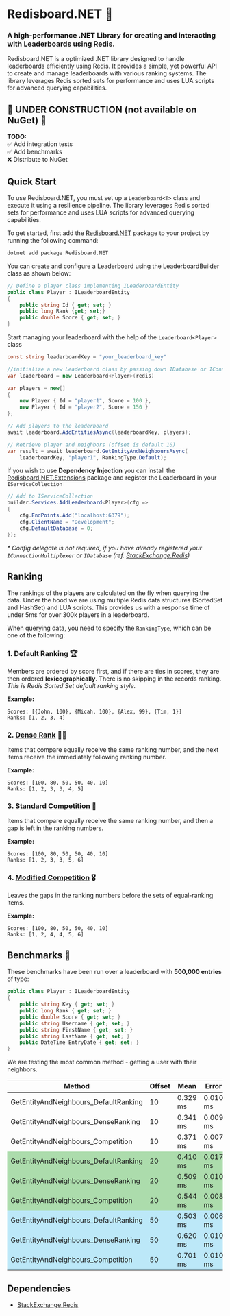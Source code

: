 # Redisboard.NET 🚀

### A high-performance .NET Library for creating and interacting with Leaderboards using Redis.

Redisboard.NET is a optimized .NET library designed to handle leaderboards efficiently using Redis. It provides a simple, yet powerful API to create and manage leaderboards with various ranking systems. The library leverages Redis sorted sets for performance and uses LUA scripts for advanced querying capabilities.

## 🚧 UNDER CONSTRUCTION (not available on NuGet) 🚧

**TODO:**  
✅ Add integration tests   
✅ Add benchmarks  
❌ Distribute to NuGet 

## Quick Start

To use Redisboard.NET, you must set up a `Leaderboard<T>` class and execute it using a resilience pipeline. The library leverages Redis sorted sets for performance and uses LUA scripts for advanced querying capabilities.

To get started, first add the [Redisboard.NET](https://www.nuget.org/packages/Redisboard.NET/) package to your project by running the following command:

```sh
dotnet add package Redisboard.NET
```

You can create and configure a Leaderboard<T> using the LeaderboardBuilder class as shown below:

<!-- snippet: quick-start -->
```cs
// Define a player class implementing ILeaderboardEntity
public class Player : ILeaderboardEntity
{
    public string Id { get; set; }
    public long Rank {get; set;}
    public double Score { get; set; }
}
```

Start managing your leaderboard with the help of the `Leaderboard<Player>` class
```cs
const string leaderboardKey = "your_leaderboard_key"

//initialize a new Leaderboard class by passing down IDatabase or IConnectionMultiplexer
var leaderboard = new Leaderboard<Player>(redis) 

var players = new[]
{
    new Player { Id = "player1", Score = 100 },
    new Player { Id = "player2", Score = 150 }
};

// Add players to the leaderboard
await leaderboard.AddEntitiesAsync(leaderboardKey, players);

// Retrieve player and neighbors (offset is default 10)
var result = await leaderboard.GetEntityAndNeighboursAsync(
    leaderboardKey, "player1", RankingType.Default);
```
If you wish to use **Dependency Injection** you can install the [Redisboard.NET.Extensions]() package and register the Leaderboard in your `IServiceCollection`  

```cs
// Add to IServiceCollection
builder.Services.AddLeaderboard<Player>(cfg =>
{
    cfg.EndPoints.Add("localhost:6379");
    cfg.ClientName = "Development";
    cfg.DefaultDatabase = 0;
});
```

*\* Config delegate is not required, if you have already registered your `IConnectionMultiplexer` or `IDatabase` (ref. [StackExchange.Redis](https://github.com/StackExchange/StackExchange.Redis))*

## Ranking
The rankings of the players are calculated on the fly when querying the data. Under the hood we are using multiple Redis data structures (SortedSet and HashSet) and LUA scripts. This provides us with a response time of under 5ms for over 300k players in a leaderboard.

When querying data, you need to specify the `RankingType`, which can be one of the following:


### 1. Default Ranking 🏆
Members are ordered by score first, and if there are ties in scores, they are then ordered **lexicographically**. There is no skipping in the records ranking. *This is Redis Sorted Set default ranking style.*

**Example:**
```
Scores: [{John, 100}, {Micah, 100}, {Alex, 99}, {Tim, 1}]
Ranks: [1, 2, 3, 4]
```


### 2. [Dense Rank](https://en.wikipedia.org/wiki/Ranking#Dense_ranking_(%221223%22_ranking)) 🥇🥈
Items that compare equally receive the same ranking number, and the next items receive the immediately following ranking number.

**Example:**
```
Scores: [100, 80, 50, 50, 40, 10]
Ranks: [1, 2, 3, 3, 4, 5]
```


### 3. [Standard Competition](https://en.wikipedia.org/wiki/Ranking#Standard_competition_ranking_(%221224%22_ranking)) 🏅
Items that compare equally receive the same ranking number, and then a gap is left in the ranking numbers.

**Example:**
```
Scores: [100, 80, 50, 50, 40, 10]
Ranks: [1, 2, 3, 3, 5, 6]
```


### 4. [Modified Competition](https://en.wikipedia.org/wiki/Ranking#Modified_competition_ranking_(%221334%22_ranking)) 🎖️
Leaves the gaps in the ranking numbers before the sets of equal-ranking items.

**Example:**
```
Scores: [100, 80, 50, 50, 40, 10]
Ranks: [1, 2, 4, 4, 5, 6]
```

## Benchmarks 🚀

These benchmarks have been run over a leaderboard with **500,000 entries** of type:
```cs
public class Player : ILeaderboardEntity
{
    public string Key { get; set; }
    public long Rank { get; set; }
    public double Score { get; set; }
    public string Username { get; set; }
    public string FirstName { get; set; }
    public string LastName { get; set; }
    public DateTime EntryDate { get; set; }
}
```

We are testing the most common method - getting a user with their neighbors.


<table>
  <thead>
    <tr>
      <th>Method</th>
      <th>Offset</th>
      <th>Mean</th>
      <th>Error</th>
      <th>StdDev</th>
      <th>Median</th>
      <th>Min</th>
      <th>Max</th>
      <th>Ratio</th>
      <th>Allocated</th>
    </tr>
  </thead>
  <tbody>
    <tr>
      <td>GetEntityAndNeighbours_DefaultRanking</td>
      <td>10</td>
      <td>0.329 ms</td>
      <td>0.010 ms</td>
      <td>0.032 ms</td>
      <td>0.328 ms</td>
      <td>0.257 ms</td>
      <td>0.414 ms</td>
      <td>1.00</td>
      <td>31.49 KB</td>
    </tr>
    <tr >
      <td>GetEntityAndNeighbours_DenseRanking</td>
      <td>10</td>
      <td>0.341 ms</td>
      <td>0.009 ms</td>
      <td>0.027 ms</td>
      <td>0.332 ms</td>
      <td>0.280 ms</td>
      <td>0.409 ms</td>
      <td>1.05</td>
      <td>43 KB</td>
    </tr>
    <tr>
      <td>GetEntityAndNeighbours_Competition</td>
      <td>10</td>
      <td>0.371 ms</td>
      <td>0.007 ms</td>
      <td>0.017 ms</td>
      <td>0.368 ms</td>
      <td>0.318 ms</td>
      <td>0.405 ms</td>
      <td>1.13</td>
      <td>46.97 KB</td>
    </tr>
    <tr style="background-color:rgba(51, 170, 51, .4)">
      <td>GetEntityAndNeighbours_DefaultRanking</td>
      <td>20</td>
      <td>0.410 ms</td>
      <td>0.017 ms</td>
      <td>0.050 ms</td>
      <td>0.411 ms</td>
      <td>0.305 ms</td>
      <td>0.511 ms</td>
      <td>1.00</td>
      <td>59.84 KB</td>
    </tr>
    <tr style="background-color:rgba(51, 170, 51, .4)">
      <td>GetEntityAndNeighbours_DenseRanking</td>
      <td>20</td>
      <td>0.509 ms</td>
      <td>0.010 ms</td>
      <td>0.018 ms</td>
      <td>0.515 ms</td>
      <td>0.456 ms</td>
      <td>0.540 ms</td>
      <td>1.40</td>
      <td>75.99 KB</td>
    </tr>
    <tr style="background-color:rgba(51, 170, 51, .4)">
      <td>GetEntityAndNeighbours_Competition</td>
      <td>20</td>
      <td>0.544 ms</td>
      <td>0.008 ms</td>
      <td>0.007 ms</td>
      <td>0.543 ms</td>
      <td>0.531 ms</td>
      <td>0.558 ms</td>
      <td>1.50</td>
      <td>80.09 KB</td>
    </tr>
    <tr style="background-color:rgba(90, 200, 240, .4">
      <td>GetEntityAndNeighbours_DefaultRanking</td>
      <td>50</td>
      <td>0.503 ms</td>
      <td>0.006 ms</td>
      <td>0.005 ms</td>
      <td>0.505 ms</td>
      <td>0.494 ms</td>
      <td>0.514 ms</td>
      <td>1.00</td>
      <td>142.16 KB</td>
    </tr>
    <tr style="background-color:rgba(90, 200, 240, .4">
      <td>GetEntityAndNeighbours_DenseRanking</td>
      <td>50</td>
      <td>0.620 ms</td>
      <td>0.010 ms</td>
      <td>0.013 ms</td>
      <td>0.618 ms</td>
      <td>0.593 ms</td>
      <td>0.645 ms</td>
      <td>1.24</td>
      <td>171.78 KB</td>
    </tr>
    <tr style="background-color:rgba(90, 200, 240, .4">
      <td>GetEntityAndNeighbours_Competition</td>
      <td>50</td>
      <td>0.701 ms</td>
      <td>0.010 ms</td>
      <td>0.009 ms</td>
      <td>0.703 ms</td>
      <td>0.676 ms</td>
      <td>0.713 ms</td>
      <td>1.40</td>
      <td>176.03 KB</td>
    </tr>
  </tbody>
</table>


## Dependencies
- [StackExchange.Redis](https://github.com/StackExchange/StackExchange.Redis)